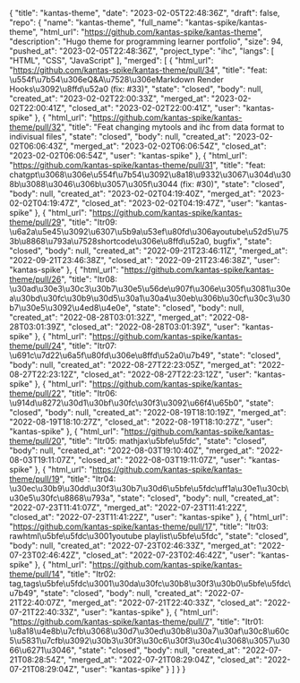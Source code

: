 {
    "title": "kantas-theme",
    "date": "2023-02-05T22:48:36Z",
    "draft": false,
    "repo": {
        "name": "kantas-theme",
        "full_name": "kantas-spike/kantas-theme",
        "html_url": "https://github.com/kantas-spike/kantas-theme",
        "description": "Hugo theme for programming learner portfolio",
        "size": 94,
        "pushed_at": "2023-02-05T22:48:36Z",
        "project_type": "ihc",
        "langs": [
            "HTML",
            "CSS",
            "JavaScript"
        ],
        "merged": [
            {
                "html_url": "https://github.com/kantas-spike/kantas-theme/pull/34",
                "title": "feat: \u554f\u7b54\u306eQ&A\u7528\u306eMarkdown Render Hooks\u3092\u8ffd\u52a0 (fix: #33)",
                "state": "closed",
                "body": null,
                "created_at": "2023-02-02T22:00:33Z",
                "merged_at": "2023-02-02T22:00:41Z",
                "closed_at": "2023-02-02T22:00:41Z",
                "user": "kantas-spike"
            },
            {
                "html_url": "https://github.com/kantas-spike/kantas-theme/pull/32",
                "title": "Feat changing mytools and ihc from data format to indivisual files",
                "state": "closed",
                "body": null,
                "created_at": "2023-02-02T06:06:43Z",
                "merged_at": "2023-02-02T06:06:54Z",
                "closed_at": "2023-02-02T06:06:54Z",
                "user": "kantas-spike"
            },
            {
                "html_url": "https://github.com/kantas-spike/kantas-theme/pull/31",
                "title": "feat: chatgpt\u3068\u306e\u554f\u7b54\u3092\u8a18\u9332\u3067\u304d\u308b\u3088\u3046\u306b\u3057\u305f\u3044 (fix: #30)",
                "state": "closed",
                "body": null,
                "created_at": "2023-02-02T04:19:40Z",
                "merged_at": "2023-02-02T04:19:47Z",
                "closed_at": "2023-02-02T04:19:47Z",
                "user": "kantas-spike"
            },
            {
                "html_url": "https://github.com/kantas-spike/kantas-theme/pull/29",
                "title": "Itr09: \u6a2a\u5e45\u3092\u6307\u5b9a\u53ef\u80fd\u306ayoutube\u52d5\u753b\u8868\u793a\u7528shortcode\u306e\u8ffd\u52a0, bugfix",
                "state": "closed",
                "body": null,
                "created_at": "2022-09-21T23:46:11Z",
                "merged_at": "2022-09-21T23:46:38Z",
                "closed_at": "2022-09-21T23:46:38Z",
                "user": "kantas-spike"
            },
            {
                "html_url": "https://github.com/kantas-spike/kantas-theme/pull/26",
                "title": "Itr08: \u30ad\u30e3\u30c3\u30b7\u30e5\u56de\u907f\u306e\u305f\u3081\u30ea\u30bd\u30fc\u30b9\u30d5\u30a1\u30a4\u30eb\u306b\u30cf\u30c3\u30b7\u30e5\u3092\u4ed8\u4e0e",
                "state": "closed",
                "body": null,
                "created_at": "2022-08-28T03:01:32Z",
                "merged_at": "2022-08-28T03:01:39Z",
                "closed_at": "2022-08-28T03:01:39Z",
                "user": "kantas-spike"
            },
            {
                "html_url": "https://github.com/kantas-spike/kantas-theme/pull/24",
                "title": "Itr07: \u691c\u7d22\u6a5f\u80fd\u306e\u8ffd\u52a0\u7b49",
                "state": "closed",
                "body": null,
                "created_at": "2022-08-27T22:23:05Z",
                "merged_at": "2022-08-27T22:23:12Z",
                "closed_at": "2022-08-27T22:23:12Z",
                "user": "kantas-spike"
            },
            {
                "html_url": "https://github.com/kantas-spike/kantas-theme/pull/22",
                "title": "Itr06: \u914d\u8272\u30d1\u30bf\u30fc\u30f3\u3092\u66f4\u65b0",
                "state": "closed",
                "body": null,
                "created_at": "2022-08-19T18:10:19Z",
                "merged_at": "2022-08-19T18:10:27Z",
                "closed_at": "2022-08-19T18:10:27Z",
                "user": "kantas-spike"
            },
            {
                "html_url": "https://github.com/kantas-spike/kantas-theme/pull/20",
                "title": "Itr05: mathjax\u5bfe\u5fdc",
                "state": "closed",
                "body": null,
                "created_at": "2022-08-03T19:10:40Z",
                "merged_at": "2022-08-03T19:11:07Z",
                "closed_at": "2022-08-03T19:11:07Z",
                "user": "kantas-spike"
            },
            {
                "html_url": "https://github.com/kantas-spike/kantas-theme/pull/19",
                "title": "Itr04: \u30ec\u30b9\u30dd\u30f3\u30b7\u30d6\u5bfe\u5fdc\uff1a\u30e1\u30cb\u30e5\u30fc\u8868\u793a",
                "state": "closed",
                "body": null,
                "created_at": "2022-07-23T11:41:07Z",
                "merged_at": "2022-07-23T11:41:22Z",
                "closed_at": "2022-07-23T11:41:22Z",
                "user": "kantas-spike"
            },
            {
                "html_url": "https://github.com/kantas-spike/kantas-theme/pull/17",
                "title": "Itr03: rawhtml\u5bfe\u5fdc\u3001youtube playlist\u5bfe\u5fdc",
                "state": "closed",
                "body": null,
                "created_at": "2022-07-23T02:46:33Z",
                "merged_at": "2022-07-23T02:46:42Z",
                "closed_at": "2022-07-23T02:46:42Z",
                "user": "kantas-spike"
            },
            {
                "html_url": "https://github.com/kantas-spike/kantas-theme/pull/14",
                "title": "Itr02: tag,tags\u5bfe\u5fdc\u3001\u30da\u30fc\u30b8\u30f3\u30b0\u5bfe\u5fdc\u7b49",
                "state": "closed",
                "body": null,
                "created_at": "2022-07-21T22:40:07Z",
                "merged_at": "2022-07-21T22:40:33Z",
                "closed_at": "2022-07-21T22:40:33Z",
                "user": "kantas-spike"
            },
            {
                "html_url": "https://github.com/kantas-spike/kantas-theme/pull/7",
                "title": "Itr01: \u8a18\u4e8b\u7cfb\u3068\u30d7\u30ed\u30b8\u30a7\u30af\u30c8\u60c5\u5831\u7cfb\u3092\u30b3\u30f3\u30c6\u30f3\u30c4\u3068\u3057\u3066\u6271\u3046",
                "state": "closed",
                "body": null,
                "created_at": "2022-07-21T08:28:54Z",
                "merged_at": "2022-07-21T08:29:04Z",
                "closed_at": "2022-07-21T08:29:04Z",
                "user": "kantas-spike"
            }
        ]
    }
}